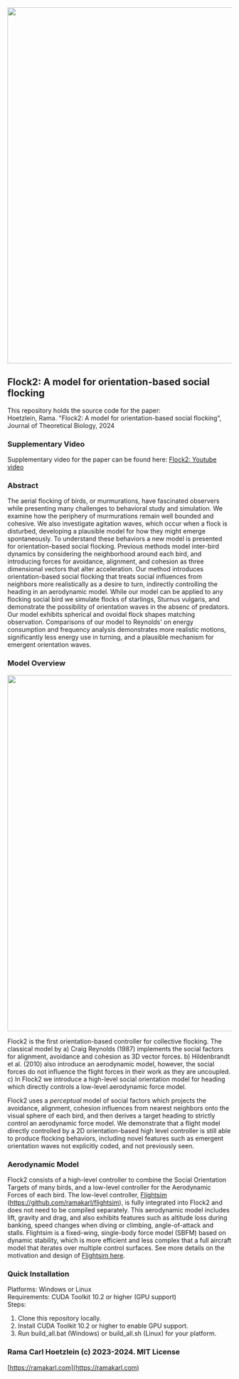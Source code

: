 <img src="https://github.com/ramakarl/Flock2/blob/main/docs/fig_flock2.jpg" width="800" />

## Flock2: A model for orientation-based social flocking

This repository holds the source code for the paper:<br>
Hoetzlein, Rama. "Flock2: A model for orientation-based social flocking", Journal of Theoretical Biology, 2024<br>

### Supplementary Video
Supplementary video for the paper can be found here:
[Flock2: Youtube video](https://www.youtube.com/watch?v=lDEXNLLCwRU)

### Abstract
The aerial flocking of birds, or murmurations, have fascinated observers while presenting many challenges to behavioral study and simulation. We examine how the periphery of murmurations remain well bounded and cohesive. We also investigate agitation waves, which occur when a flock is disturbed, developing a plausible model for how they might emerge spontaneously. To understand these behaviors a new model is presented for orientation-based social flocking. Previous methods model inter-bird dynamics by considering
the neighborhood around each bird, and introducing forces for avoidance, alignment, and cohesion as three dimensional vectors that alter acceleration. Our method introduces orientation-based social flocking that treats social influences from neighbors more realistically as a desire to turn, indirectly controlling the heading in an aerodynamic model. While our model can be applied to any flocking social bird we simulate flocks of starlings, Sturnus vulgaris, and demonstrate the possibility of orientation waves in the absenc of predators. Our model exhibits spherical and ovoidal flock shapes matching observation. Comparisons of our model to Reynolds' on energy consumption and frequency analysis demonstrates more realistic motions, significantly less energy use in turning, and a plausible mechanism for emergent orientation waves.

### Model Overview
<img src="https://github.com/ramakarl/Flock2/blob/main/docs/fig_models.png" width="800" />

Flock2 is the first orientation-based controller for collective flocking. The classical model by a) Craig Reynolds (1987) implements the social factors for alignment, avoidance and cohesion as 3D vector forces. b) Hildenbrandt et al. (2010) also introduce an aerodynamic model, however, the social forces do not influence the flight forces in their work as they are uncoupled. c) In Flock2 we introduce a high-level social orientation model for heading which directly controls a low-level aerodynamic force model.

Flock2 uses a *perceptual* model of social factors which projects the avoidance, alignment, cohesion influences from nearest neighbors onto the visual sphere of each bird, and then derives a target heading to strictly control an aerodynamic force model. We demonstrate that a flight model directly controlled by a 2D orientation-based high level controller is still able to produce flocking behaviors, including novel features such as emergent orientation waves not explicitly coded, and not previously seen.  

### Aerodynamic Model
Flock2 consists of a high-level controller to combine the Social Orientation Targets of many birds, and a low-level controller for the Aerodynamic Forces of each bird. The low-level controller, [Flightsim](https://github.com/ramakarl/flightsim) (https://github.com/ramakarl/flightsim), is fully integrated into Flock2 and does not need to be compiled separately. This aerodynamic model includes lift, gravity and drag, and also exhibits features such as altitude loss during banking, speed changes when diving or climbing, angle-of-attack and stalls. Flightsim is a fixed-wing, single-body force model (SBFM) based on dynamic stability, which is more efficient and less complex that a full aircraft model that iterates over multiple control surfaces. See more details on the motivation and design of [Flightsim here](https://github.com/ramakarl/flightsim). 

### Quick Installation
Platforms: Windows or Linux<br>
Requirements: CUDA Toolkit 10.2 or higher (GPU support)<br>
Steps:<br>
1. Clone this repository locally.<br>
2. Install CUDA Toolkit 10.2 or higher to enable GPU support.<br>
2. Run build_all.bat (Windows) or build_all.sh (Linux) for your platform.<br>

### Rama Carl Hoetzlein (c) 2023-2024. MIT License
[https://ramakarl.com](https://ramakarl.com)


